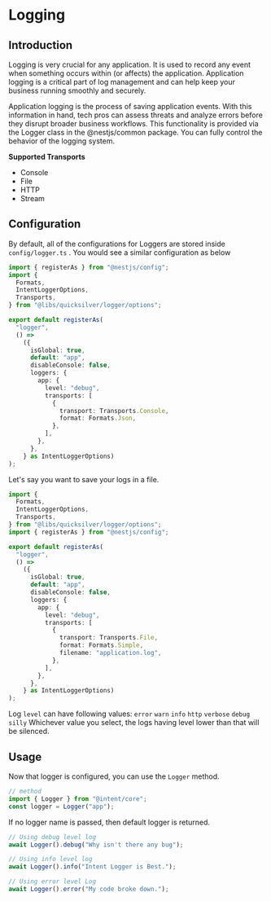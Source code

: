 # Logging

## Introduction

Logging is very crucial for any application. It is used to record any event when something occurs within (or affects) the application. Application logging is a critical part of log management and can help keep your business running smoothly and securely.

Application logging is the process of saving application events. With this information in hand, tech pros can assess threats and analyze errors before they disrupt broader business workflows. This functionality is provided via the Logger class in the @nestjs/common package. You can fully control the behavior of the logging system.

**Supported Transports**

- Console
- File
- HTTP
- Stream

## Configuration

By default, all of the configurations for Loggers are stored inside `config/logger.ts` . You would see a similar configuration as below

```typescript
import { registerAs } from "@nestjs/config";
import {
  Formats,
  IntentLoggerOptions,
  Transports,
} from "@libs/quicksilver/logger/options";

export default registerAs(
  "logger",
  () =>
    ({
      isGlobal: true,
      default: "app",
      disableConsole: false,
      loggers: {
        app: {
          level: "debug",
          transports: [
            {
              transport: Transports.Console,
              format: Formats.Json,
            },
          ],
        },
      },
    } as IntentLoggerOptions)
);
```

Let's say you want to save your logs in a file.

```typescript
import {
  Formats,
  IntentLoggerOptions,
  Transports,
} from "@libs/quicksilver/logger/options";
import { registerAs } from "@nestjs/config";

export default registerAs(
  "logger",
  () =>
    ({
      isGlobal: true,
      default: "app",
      disableConsole: false,
      loggers: {
        app: {
          level: "debug",
          transports: [
            {
              transport: Transports.File,
              format: Formats.Simple,
              filename: "application.log",
            },
          ],
        },
      },
    } as IntentLoggerOptions)
);
```

Log `level` can have following values:
`error`
`warn`
`info`
`http`
`verbose`
`debug`
`silly`
Whichever value you select, the logs having level lower than that will be silenced.

## Usage

Now that logger is configured, you can use the `Logger` method.

```typescript
// method
import { Logger } from "@intent/core";
const logger = Logger("app");
```

If no logger name is passed, then default logger is returned.

```typescript
// Using debug level log
await Logger().debug("Why isn't there any bug");

// Using info level log
await Logger().info("Intent Logger is Best.");

// Using error level Log
await Logger().error("My code broke down.");
```
